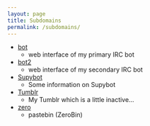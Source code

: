 ```yaml
---
layout: page
title: Subdomains
permalink: /subdomains/
---
```


* [bot](https://bot.mikaela.info)
    * web interface of my primary IRC bot
* [bot2](https://bot2.mikaela.info)
    * web interface of my secondary IRC bot
* [Supybot](http://supybot.mikaela.info)
    * Some information on Supybot
* [Tumblr](http://tumblr.mikaela.info)
    * My Tumblr which is a little inactive…
* [zero](https://zero.mikaela.info)
    * pastebin (ZeroBin)

